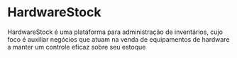 # HardwareStock
HardwareStock é uma plataforma para administração de inventários, cujo foco é auxiliar negócios que atuam na venda de equipamentos de hardware a manter um controle eficaz sobre seu estoque
